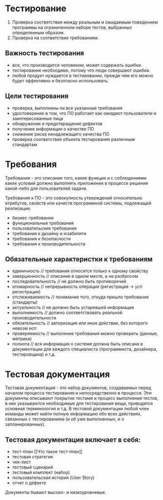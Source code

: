 # Тестирование
1. Проверка соответствия между реальным и ожидаемым поведением программы на ограниченном наборе тестов, выбранных определенным образом.
2. Проверка на соответствие требованиям.

## Важность тестирования
- все, что производится человеком, может содержать ошибки.
- тестирование необходимо, потому что люди совершают ошибки.
- любой продукт нуждается в тестировании, прежде чем его можно будет эффективно и безопасно использовать.

## Цели тестирования
- проверка, выполнены ли все указанные требования
- удостоверение в том, что ПО работает как ожидают пользователи и заинтересованные лица
- обнаружение и предотвращение дефектов
- получение информации о качестве ПО
- снижение риска ненадлежащего качества ПО
- проверка соответствия объекта тестирования различным стандартам

# Требования
Требования - это описание того, какие функции и с соблюдениями каких условий должно выполнять приложение в процессе решения какой-либо для пользователей задачи.

Требования к ПО - это совокупность утверждений относительно атрибутов, свойств или качеств программной системы, подлежащей реализации.
- бизнес-требования
- функциональные требования
- пользовательские требования
- требования к дизайну и юзабилити
- требования к безопасности
- требования к производительности

## Обязательные характеристки к требованиям
- единичность // требования относятся только к одному свойству
- завершенность // описание в одном месте, а не разбросом
- последовательность // не должно быть противоречий
- атомарность // непрерывность операции (регистрация -> усп регистрация)
- отслеживаемость // понимание того, откуда пришло требование (стандарты)
- актуальность // не должно быть устаревшей информации
- выполнимость // должно соответствовать реальной производительности
- обязательность // авторизация или иное действие, без которого невозм исп
- проверяемость // выполение требования можно проверить (данные, метрики)
- полнота // вся информация о системе должна быть описана в документации для каждого специалиста (программиста, дизайнера, тестировщика) и т.д.

# Тестовая документация
Тестовая документация - это набор документов, создаваемых перед началом процесса тестирования и непосредственно в процессе.
Эти документы описывают покрытие тестами и процесс выполнения тестов, в них указываются необходимые для тестирования вещи, приводится основная терминология и т.д.
В  тестовой документации любой член команды может найти полную информацию обо всех действиях, связанных с тестированием (и об уже выполненных, и о запланированных).

## Тестовая документация включает в себя:
- тест-план
[[Что такое тест-план]]
- тестовая стратегия
- чек-лист
- тестовый сценарий
- тестовый комплект (набор)
- пользовательская история (User Story)
- отчет о дефекте

Документы бывают высоко- и низкоуровневые.